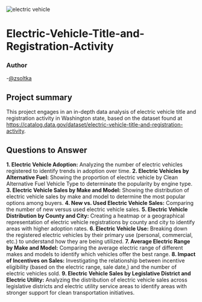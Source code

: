 ![electric vehicle](https://github.com/Zsoltka/Electric-Vehicle-Title-and-Registration-Activity/assets/133663142/e964ad9c-7f6b-42cb-a386-5adb4d6d9a3a)

# Electric-Vehicle-Title-and-Registration-Activity


### Author
-[@zsoltka](https://github.com/Zsoltka)



## Project summary

This project engages in an in-depth data analysis of electric vehicle title and registration activity in Washington state, based on the dataset found at https://catalog.data.gov/dataset/electric-vehicle-title-and-registration-activity.

## Questions to Answer
**1. Electric Vehicle Adoption:** Analyzing the number of electric vehicles registered to identify trends in adoption over time. 
**2. Electric Vehicles by Alternative Fuel:** Showing the proportion of electric vehicle by Clean Alternative Fuel Vehicle Type to determinate the popularity by engine type.
**3. Electric Vehicle Sales by Make and Model:** Showing the distribution of electric vehicle sales by make and model to determine the most popular options among buyers. 
**4. New vs. Used Electric Vehicle Sales:** Comparing the number of new versus used electric vehicle sales.
**5. Electric Vehicle Distribution by County and City:** Creating a heatmap or a geographical representation of electric vehicle registrations by county and city to identify areas with higher adoption rates. 
**6. Electric Vehicle Use:** Breaking down the registered electric vehicles by their primary use (personal, commercial, etc.) to understand how they are being utilized.
**7. Average Electric Range by Make and Model:** Comparing the average electric range of different makes and models to identify which vehicles offer the best range.
**8. Impact of Incentives on Sales:** Investigating the relationship between incentive eligibility (based on the electric range, sale date,) and the number of electric vehicles sold.
**9. Electric Vehicle Sales by Legislative District and Electric Utility:** Analyzing the distribution of electric vehicle sales across legislative districts and electric utility service areas to identify areas with stronger support for clean transportation initiatives.
